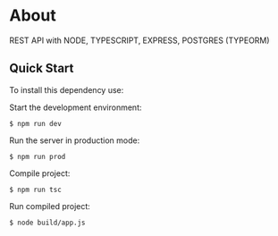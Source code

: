 # About
REST API with NODE, TYPESCRIPT, EXPRESS, POSTGRES (TYPEORM)

## Quick Start
To install this dependency use:

Start the development environment:
```
$ npm run dev
```
Run the server in production mode:
```
$ npm run prod
```

Compile project:
```
$ npm run tsc
```
Run compiled project:
```
$ node build/app.js
```
